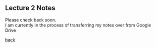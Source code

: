 ## Lecture 2 Notes
Please check back soon.
<br>I am currently in the process of transferring my notes over from Google Drive</br>

[back](./)
